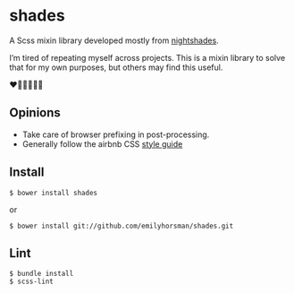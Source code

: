 # shades

A Scss mixin library developed mostly from
[nightshades](https://github.com/emilyhorsman/nightshades-react).

I’m tired of repeating myself across projects. This is a mixin library to
solve that for my own purposes, but others may find this useful.

❤️💙💛💚💜💕

## Opinions

* Take care of browser prefixing in post-processing.
* Generally follow the airbnb CSS [style guide](https://github.com/airbnb/css)

## Install

```
$ bower install shades
```

or

```
$ bower install git://github.com/emilyhorsman/shades.git
```

## Lint

```
$ bundle install
$ scss-lint
```
